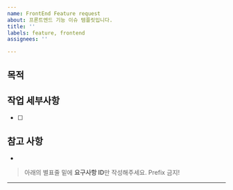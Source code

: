 ```yaml
---
name: FrontEnd Feature request
about: 프론트엔드 기능 이슈 템플릿입니다.
title: ''
labels: feature, frontend
assignees: ''

---
```


## 목적
> 

## 작업 세부사항
- [ ] 

## 참고 사항
-

> 아래의 별표줄 밑에  **요구사항 ID**만 작성해주세요. Prefix 금지!

********************
